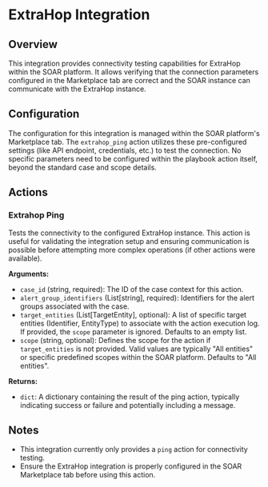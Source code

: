 # ExtraHop Integration

## Overview

This integration provides connectivity testing capabilities for ExtraHop within the SOAR platform. It allows verifying that the connection parameters configured in the Marketplace tab are correct and the SOAR instance can communicate with the ExtraHop instance.

## Configuration

The configuration for this integration is managed within the SOAR platform's Marketplace tab. The `extrahop_ping` action utilizes these pre-configured settings (like API endpoint, credentials, etc.) to test the connection. No specific parameters need to be configured within the playbook action itself, beyond the standard case and scope details.

## Actions

### Extrahop Ping

Tests the connectivity to the configured ExtraHop instance. This action is useful for validating the integration setup and ensuring communication is possible before attempting more complex operations (if other actions were available).

**Arguments:**

*   `case_id` (string, required): The ID of the case context for this action.
*   `alert_group_identifiers` (List[string], required): Identifiers for the alert groups associated with the case.
*   `target_entities` (List[TargetEntity], optional): A list of specific target entities (Identifier, EntityType) to associate with the action execution log. If provided, the `scope` parameter is ignored. Defaults to an empty list.
*   `scope` (string, optional): Defines the scope for the action if `target_entities` is not provided. Valid values are typically "All entities" or specific predefined scopes within the SOAR platform. Defaults to "All entities".

**Returns:**

*   `dict`: A dictionary containing the result of the ping action, typically indicating success or failure and potentially including a message.

## Notes

*   This integration currently only provides a `ping` action for connectivity testing.
*   Ensure the ExtraHop integration is properly configured in the SOAR Marketplace tab before using this action.
